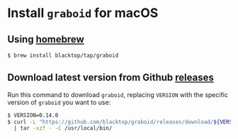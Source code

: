 Install `graboid` for macOS
===========================

Using [homebrew](https://brew.sh)
---------------------------------

```sh
$ brew install blacktop/tap/graboid
```

Download latest version from Github [releases](https://github.com/blacktop/graboid/releases)
--------------------------------------------------------------------------------------------

Run this command to download `graboid`, replacing `VERSION` with the specific version of `graboid` you want to use:

```sh
$ VERSION=0.14.0
$ curl -L "https://github.com/blacktop/graboid/releases/download/${VERSION}/graboid_${VERSION}_macOS_amd64.tar.gz" \
  | tar -xzf - -C /usr/local/bin/
```
